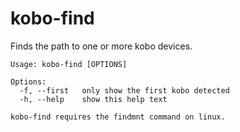 # kobo-find
Finds the path to one or more kobo devices.

````
Usage: kobo-find [OPTIONS]

Options:
  -f, --first   only show the first kobo detected
  -h, --help    show this help text

kobo-find requires the findmnt command on linux.
````